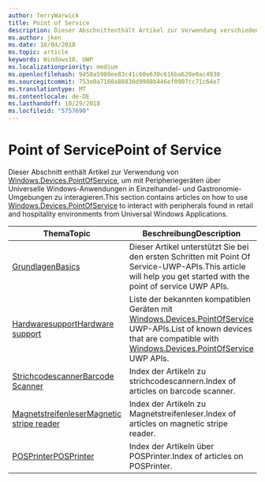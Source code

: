 ```yaml
---
author: TerryWarwick
title: Point of Service
description: Dieser Abschnittenthält Artikel zur Verwendung verschiedener Features des Point-of-Service-Namespace.
ms.author: jken
ms.date: 10/04/2018
ms.topic: article
keywords: Windows10, UWP
ms.localizationpriority: medium
ms.openlocfilehash: 9450a5980ee83c41c60e630c616ba620e0ac4930
ms.sourcegitcommit: 753e0a7160a88830d9908b446ef0907cc71c64e7
ms.translationtype: MT
ms.contentlocale: de-DE
ms.lasthandoff: 10/29/2018
ms.locfileid: "5757690"
---
```

# <a name="point-of-service"></a><span data-ttu-id="153cb-104">Point of Service</span><span class="sxs-lookup"><span data-stu-id="153cb-104">Point of Service</span></span>
<span data-ttu-id="153cb-105">Dieser Abschnitt enthält Artikel zur Verwendung von [Windows.Devices.PointOfService](https://docs.microsoft.com/uwp/api/windows.devices.pointofservice), um mit Peripheriegeräten über Universelle Windows-Anwendungen in Einzelhandel- und Gastronomie-Umgebungen zu interagieren.</span><span class="sxs-lookup"><span data-stu-id="153cb-105">This section contains articles on how to use [Windows.Devices.PointOfService](https://docs.microsoft.com/uwp/api/windows.devices.pointofservice) to interact with peripherals found in retail and hospitality environments from Universal Windows Applications.</span></span>

| <span data-ttu-id="153cb-106">Thema</span><span class="sxs-lookup"><span data-stu-id="153cb-106">Topic</span></span> | <span data-ttu-id="153cb-107">Beschreibung</span><span class="sxs-lookup"><span data-stu-id="153cb-107">Description</span></span> |
|------|------------|
| [<span data-ttu-id="153cb-108">Grundlagen</span><span class="sxs-lookup"><span data-stu-id="153cb-108">Basics</span></span>](pos-basics.md) | <span data-ttu-id="153cb-109">Dieser Artikel unterstützt Sie bei den ersten Schritten mit Point Of Service-UWP-APIs.</span><span class="sxs-lookup"><span data-stu-id="153cb-109">This article will help you get started with the point of service UWP APIs.</span></span> |
| [<span data-ttu-id="153cb-110">Hardwaresupport</span><span class="sxs-lookup"><span data-stu-id="153cb-110">Hardware support</span></span>](pos-device-support.md) | <span data-ttu-id="153cb-111">Liste der bekannten kompatiblen Geräten mit [Windows.Devices.PointOfService](https://aka.ms/pointofservice-api) UWP-APIs.</span><span class="sxs-lookup"><span data-stu-id="153cb-111">List of known devices that are compatible with [Windows.Devices.PointOfService](https://aka.ms/pointofservice-api) UWP APIs.</span></span> |
| [<span data-ttu-id="153cb-112">Strichcodescanner</span><span class="sxs-lookup"><span data-stu-id="153cb-112">Barcode Scanner</span></span>](pos-barcodescanner.md) | <span data-ttu-id="153cb-113">Index der Artikeln zu strichcodescannern.</span><span class="sxs-lookup"><span data-stu-id="153cb-113">Index of articles on barcode scanner.</span></span> |
| [<span data-ttu-id="153cb-114">Magnetstreifenleser</span><span class="sxs-lookup"><span data-stu-id="153cb-114">Magnetic stripe reader</span></span>](pos-magnetic-stripe-reader.md) | <span data-ttu-id="153cb-115">Index der Artikeln zu Magnetstreifenleser.</span><span class="sxs-lookup"><span data-stu-id="153cb-115">Index of articles on magnetic stripe reader.</span></span>
| [<span data-ttu-id="153cb-116">POSPrinter</span><span class="sxs-lookup"><span data-stu-id="153cb-116">POSPrinter</span></span>](pos-printer.md) | <span data-ttu-id="153cb-117">Index der Artikeln über POSPrinter.</span><span class="sxs-lookup"><span data-stu-id="153cb-117">Index of articles on POSPrinter.</span></span> |